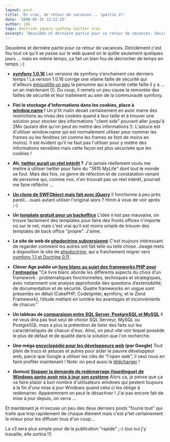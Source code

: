 ```yaml
---
layout: post
title: 'En vrac, de retour de vacances .. (partie 2)'
date: '2008-05-15 12:12:23'
author: j0k
tags: doctrine jquery symfony twitter vrac
excerpt: 'Deuxième et dernière partie pour ce retour de vacances. Décidément c''est fou tout ce qu''il se passe sur le web quand on le quitte seulement quelques jours ... mais en même temps, ça fait un bien fou de décrocher de temps en temps ;-)'
---
```


Deuxième et dernière partie pour ce retour de vacances. Décidément c'est fou tout ce qu'il se passe sur le web quand on le quitte seulement quelques jours ... mais en même temps, ça fait un bien fou de décrocher de temps en temps ;-)

* **[symfony 1.0.16](http://www.symfony-project.org/blog/2008/05/14/symfony-1-0-16-is-out)**   Les versions de symfony s'enchainent ces derniers temps ! La version 1.0.16 corrige une vilaine faille de sécurité qui d'ailleurs [émoustille un peu](http://pookey.co.uk/blog/archives/50-Does-Sensio-care-Symfony-security-concerns-and-other-issues.html) la personne qui a remonté cette faille il y a ... un an maintenant (!). Du coup, il remets un peu cause la remontée des failles de sécurité et leur traitement au sein de la communauté symfony.

* **Fini le stockage d'informations dans les cookies, place à [window.name](http://www.thomasfrank.se/sessionvars.html) !**   Un p'tit malin devait certainement en avoir marre des restrictions au nivau des cookies quand à leur taille et à trouver une solution pour stocker des informations "client side" pouvant aller jusqu'à 2Mo (autant dire qu'on peut en mettre des informations !).   L'astuce est d'utiliser window.name qui est normalement utiliser pour nommer les frames ou les fenêtres (et comme les frames se font de moins en moins). Il est évident qu'il ne faut pas l'utiliser pour y mettre des informations sensibles mais cette façon est plus sécurisée que les cookies !

* **Ah, [twitter aurait un réel intérêt](http://www.archicampus.net/wordpress/?p=243) ?**   J'ai jamais réellement voulu me mettre à utiliser twitter pour faire du "3615 MyLife" dont tout le monde se fout. Mais des fois, ce genre de réfection et de constatation venant de personne qui, comme moi, n'en trouvait pas un réel intérêt, pourrait me faire réfléchir ...

* **[Un clone de SWFObject mais fait avec jQuery](http://jquery.lukelutman.com/plugins/flash/)**   Il fonctionne à peu près pareil... ouais autant utiliser l'original alors ? Hmm à vous de voir après ;-)

* **Un [template gratuit pour un backoffice](http://www.webresourcesdepot.com/free-admin-template-for-web-applications/)**   L'idée n'est pas mauvaise, on trouve facilement des templates pour faire des fronts offices n'importe où sur le net, mais c'est vrai qu'il est moins simple de trouver des templates de back office "propre". J'aime.

* **Le site de web de [phpdoctrine subversionné](http://www.phpdoctrine.org/svnweb/trunk/)**   C'est toujours intéressant de regarder comment les autres ont fait telle ou telle chose. Jwage mets à disposition le site de [phpdoctrine](http://www.phpdoctrine.org), qui a fraichement migrer vers [symfony 1.1 et Doctrine 0.11](http://www.phpdoctrine.org/blog/website-upgraded-to-symfony-1-1-and-doctrine-0-11).

* **Clever Age publie un [livre blanc au sujet des frameworks PHP pour l'entreprise](http://www.clever-age.com/veille/publications/livres-blancs/livre-blanc-frameworks-php-pour-l-entreprise.html)**   "Ce livre blanc aborde les différents aspects du choix d’un framework : problématiques fonctionnelles, techniques et stratégiques, avec notamment une analyse approfondie des questions d’extensibilité, de documentation et de sécurité. Quatre frameworks en vogue sont présentés en détail (CakePHP, CodeIgniter, **s**ymfony, et le Zend Framework), l’étude mettant en lumière les avantages et inconvénients de chacun."

* **Un tableau de [comparaison entre SQL Server, PostgreSQL et MySQL](http://www.postgresonline.com/journal/index.php?/archives/51-guid.html)**   Il ne vous dira pas tout seul de choisir SQL Serveur, MySQL ou PostgreSQL mais a plus la prétention de lister des faits sur les caractéristiques de chacun d'eux. Ainsi, on peut vite voir lequel possède le plus de défaut et de qualité dans la solution que l'on recherche.

* **Une méga [encyclopédie pour les développeurs web](http://code.google.com/doctype/overview.html) (par Google)**   Tout plein de trucs et astuces et autres pour aider le pauvre développeur web, parce que Google a utiliser les clés de "l'open web", il veut nous en faire profiter maintenant !   Note: on peut aussi la [télécharger](http://code.google.com/doctype/downloading.html) !

* **(bonus) [Stopper la demande de redémarrage (lourdingue) de Windows après avoir mis à jour son système](http://lifehacker.com/software/top/get-rid-of-windows-update-restart-nag-183976.php)**   Alors ça, je pense que ça va faire plaisir à bon nombre d'utilisateurs windows qui pestent toujours à la fin d'une mise à jour Windows quand celui ci les oblige à redémarrer.   Apparemment on peut le désactiver ! J'ai pas encore fait de mise à jour depuis, on verra ...

Et maintenant je m'excuse un peu des deux derniers posts "fourre tout" qui traite que trop rapidement de chaque élément mais c'est p'tet certainement le mieux pour les diffuser tous d'un coup...

La v3 sera plus simple pour de la publication "rapide" ;-) (oui oui j'y travaille, elle sortira !!)
